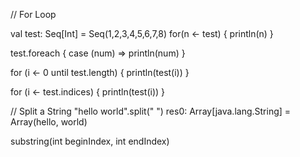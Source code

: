 // For Loop 

val test: Seq[Int] = Seq(1,2,3,4,5,6,7,8)
for(n <- test) {
println(n) 
}

test.foreach {
case (num) => println(num)
}

for (i <- 0 until test.length) {
println(test(i))
}

for (i <- test.indices) {
println(test(i))
}

// Split a String 
"hello world".split(" ")
res0: Array[java.lang.String] = Array(hello, world)

substring(int beginIndex, int endIndex) 